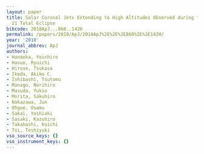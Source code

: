 ```yaml
---
layout: paper
title: Solar Coronal Jets Extending to High Altitudes Observed during the 2017 August
  21 Total Eclipse
bibcode: 2018ApJ...860..142H
permalink: /papers/2018/ApJ/2018ApJ%2E%2E%2E860%2E%2E142H/
year: '2018'
journal_abbrev: ApJ
authors:
- Hanaoka, Yoichiro
- Hasuo, Ryuichi
- Hirose, Tsukasa
- Ikeda, Akiko C.
- Ishibashi, Tsutomu
- Manago, Norihiro
- Masuda, Yukio
- Morita, Sakuhiro
- Nakazawa, Jun
- Ohgoe, Osamu
- Sakai, Yoshiaki
- Sasaki, Kazuhiro
- Takahashi, Koichi
- Toi, Toshiyuki
vso_source_keys: {}
vso_instrument_keys: {}
---
```

